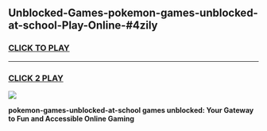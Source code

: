 
## Unblocked-Games-pokemon-games-unblocked-at-school-Play-Online-#4zily
<h3>
<a href="https://premium.freeplayer.one?title=pokemon-games-unblocked-at-school&ref=27F">CLICK TO PLAY</a></h3>
<hr>

<h3>
<a href="https://premium.freeplayer.one?title=pokemon-games-unblocked-at-school&ref=27F">CLICK 2 PLAY</a>
  
</h3>

<a href="https://premium.freeplayer.one?title=pokemon-games-unblocked-at-school&ref=27F"><img src="https://clearcache.store/games.png"></a>


**pokemon-games-unblocked-at-school games unblocked: Your Gateway to Fun and Accessible Online Gaming**
